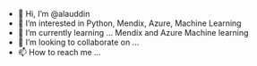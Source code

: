 - 👋 Hi, I’m @alauddin
- 👀 I’m interested in Python, Mendix, Azure, Machine Learning
- 🌱 I’m currently learning ... Mendix and Azure Machine learning
- 💞️ I’m looking to collaborate on ...
- 📫 How to reach me ...

<!---
alauddin-alo/alauddin-alo is a ✨ special ✨ repository because its `README.md` (this file) appears on your GitHub profile.
You can click the Preview link to take a look at your changes.
--->
